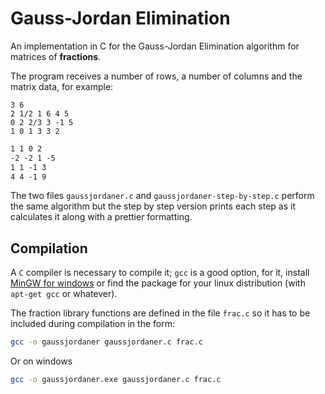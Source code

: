 # Gauss-Jordan Elimination

An implementation in C for the Gauss-Jordan Elimination algorithm for matrices of **fractions**.

The program receives a number of rows, a number of columns and the matrix data, for example:

```text
3 6
2 1/2 1 6 4 5
0 2 2/3 3 -1 5
1 0 1 3 3 2
```

```4 4
1 1 0 2
-2 -2 1 -5
1 1 -1 3
4 4 -1 9
```

The two files `gaussjordaner.c` and `gaussjordaner-step-by-step.c` perform the same algorithm but the step by step version prints each step as it calculates it along with a prettier formatting.

## Compilation

A `C` compiler is necessary to compile it; `gcc` is a good option, for it, install [MinGW for windows](https://sourceforge.net/projects/mingw/) or find the package for your linux distribution (with `apt-get gcc` or whatever).

The fraction library functions are defined in the file `frac.c` so it has to be included during compilation in the form:

```bash
gcc -o gaussjordaner gaussjordaner.c frac.c
```

Or on windows

```bash
gcc -o gaussjordaner.exe gaussjordaner.c frac.c
```
